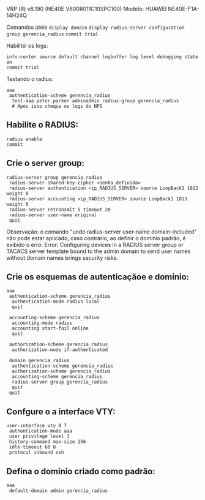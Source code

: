 VRP (R)  v8.190 (NE40E V800R011C10SPC100)
Modelo: HUAWEI NE40E-F1A-14H24Q

Comandos úteis
  ```display domain```
  ```display radius-server configuration group gerencia_radius```
  ```commit trial```

Habilitei os logs:
``` 
info-center source default channel logbuffer log level debugging state on
commit trial
```

Testando o radius:
```
aaa
 authentication-scheme gerencia_radius
  test-aaa peter.parker adminadmin radius-group gerencia_radius
  # Após isso cheque os logs do NPS
```

## Habilite o RADIUS:
```
radius enable
commit
```

## Crie o server group:
```
radius-server group gerencia_radius
 radius-server shared-key-cipher <senha_definida>
 radius-server authentication <ip_RADIUS_SERVER> source LoopBack1 1812 weight 0
 radius-server accounting <ip_RADIUS_SERVER> source LoopBack1 1813 weight 0
 radius-server retransmit 5 timeout 20
 radius-server user-name original
 quit
```
 Observação: o comando "undo radius-server user-name domain-included" não pode estar aplicado, caso contrário, ao definir o domínio padrão, é exibido o erro:
  Error: Configuring devices in a RADIUS server group or TACACS server template bound to the admin domain to send user names without domain names brings security risks.


## Crie os esquemas de autenticaçãoe e domínio:
```
aaa
 authentication-scheme gerencia_radius
  authentication-mode radius local
  quit

 accounting-scheme gerencia_radius
  accounting-mode radius
  accounting start-fail online
  quit
 
 authorization-scheme gerencia_radius
  authorization-mode if-authenticated

 domain gerencia_radius
  authentication-scheme gerencia_radius
  authorization-scheme gerencia_radius
  accounting-scheme gerencia_radius
  radius-server group gerencia_radius
  quit
 quit
```
## Confgure o a interface VTY:
```
user-interface vty 0 7
 authentication-mode aaa
 user privilege level 3
 history-command max-size 256
 idle-timeout 60 0
 protocol inbound ssh
```
## Defina o dominio criado como padrão:
```
aaa
 default-domain admin gerencia_radius 
```